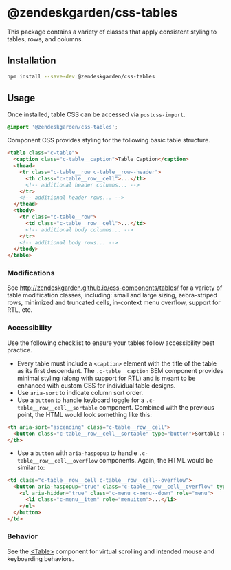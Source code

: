 # @zendeskgarden/css-tables

This package contains a variety of classes that apply consistent styling
to tables, rows, and columns.

## Installation

```sh
npm install --save-dev @zendeskgarden/css-tables
```

## Usage

Once installed, table CSS can be accessed via `postcss-import`.

```css
@import '@zendeskgarden/css-tables';
```

Component CSS provides styling for the following basic table structure.

```html
<table class="c-table">
  <caption class="c-table__caption">Table Caption</caption>
  <thead>
    <tr class="c-table__row c-table__row--header">
      <th class="c-table__row__cell">...</th>
      <!-- additional header columns... -->
    </tr>
    <!-- additional header rows... -->
  </thead>
  <tbody>
    <tr class="c-table__row">
      <td class="c-table__row__cell">...</td>
      <!-- additional body columns... -->
    </tr>
    <!-- additional body rows... -->
  </tbody>
</table>
```

### Modifications

See http://zendeskgarden.github.io/css-components/tables/ for a variety
of table modification classes, including: small and large sizing,
zebra-striped rows, minimized and truncated cells, in-context menu
overflow, support for RTL, etc.

### Accessibility

Use the following checklist to ensure your tables follow accessibility
best practice.

* Every table must include a `<caption>` element with the title of the
  table as its first descendant. The `.c-table__caption` BEM component
  provides minimal styling (along with support for RTL) and is meant to
  be enhanced with custom CSS for individual table designs.
* Use `aria-sort` to indicate column sort order.
* Use a `button` to handle keyboard toggle for a
  `.c-table__row__cell__sortable` component. Combined with the previous
  point, the HTML would look something like this:

```html
<th aria-sort="ascending" class="c-table__row__cell">
  <button class="c-table__row__cell__sortable" type="button">Sortable Column</button>
</th>
```

* Use a `button` with `aria-haspopup` to handle
  `.c-table__row__cell__overflow` components. Again, the HTML would be
  similar to:

```html
<td class="c-table__row__cell c-table__row__cell--overflow">
  <button aria-haspopup="true" class="c-table__row__cell__overflow" type="button">
    <ul aria-hidden="true" class="c-menu c-menu--down" role="menu">
      <li class="c-menu__item" role="menuitem">...</li>
    </ul>
  </button>
</td>
```

### Behavior

See the
[&lt;Table&gt;](http://zendeskgarden.github.io/react-components/#!/Table)
component for virtual scrolling and intended mouse and keyboarding
behaviors.
